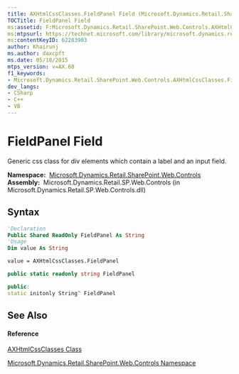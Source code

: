 ```yaml
---
title: AXHtmlCssClasses.FieldPanel Field (Microsoft.Dynamics.Retail.SharePoint.Web.Controls)
TOCTitle: FieldPanel Field
ms:assetid: F:Microsoft.Dynamics.Retail.SharePoint.Web.Controls.AXHtmlCssClasses.FieldPanel
ms:mtpsurl: https://technet.microsoft.com/library/microsoft.dynamics.retail.sharepoint.web.controls.axhtmlcssclasses.fieldpanel(v=AX.60)
ms:contentKeyID: 62203903
author: Khairunj
ms.author: daxcpft
ms.date: 05/18/2015
mtps_version: v=AX.60
f1_keywords:
- Microsoft.Dynamics.Retail.SharePoint.Web.Controls.AXHtmlCssClasses.FieldPanel
dev_langs:
- CSharp
- C++
- VB
---
```


# FieldPanel Field

Generic css class for div elements which contain a label and an input field.

**Namespace:**  [Microsoft.Dynamics.Retail.SharePoint.Web.Controls](microsoft-dynamics-retail-sharepoint-web-controls-namespace.md)  
**Assembly:**  Microsoft.Dynamics.Retail.SP.Web.Controls (in Microsoft.Dynamics.Retail.SP.Web.Controls.dll)

## Syntax

``` vb
'Declaration
Public Shared ReadOnly FieldPanel As String
'Usage
Dim value As String

value = AXHtmlCssClasses.FieldPanel
```

``` csharp
public static readonly string FieldPanel
```

``` c++
public:
static initonly String^ FieldPanel
```

## See Also

#### Reference

[AXHtmlCssClasses Class](axhtmlcssclasses-class-microsoft-dynamics-retail-sharepoint-web-controls.md)

[Microsoft.Dynamics.Retail.SharePoint.Web.Controls Namespace](microsoft-dynamics-retail-sharepoint-web-controls-namespace.md)

